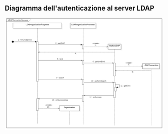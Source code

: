 ## Diagramma dell'autenticazione al server LDAP
![!alt text](../Immagini/App/LDAPConnectionSuccess.png "diagramma di sequenza dell'autenticazione al server LDAP")
